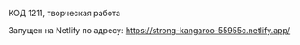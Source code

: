 КОД 1211, творческая работа

Запущен на Netlify по адресу: https://strong-kangaroo-55955c.netlify.app/
